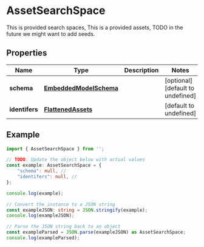 
# AssetSearchSpace

This is provided search spaces, This is a provided assets, TODO in the future we might want to add seeds.

## Properties

Name | Type | Description | Notes
------------ | ------------- | ------------- | -------------
**schema** | [**EmbeddedModelSchema**](EmbeddedModelSchema) |  | [optional] [default to undefined]
**identifers** | [**FlattenedAssets**](FlattenedAssets) |  | [default to undefined]

## Example

```typescript
import { AssetSearchSpace } from '';

// TODO: Update the object below with actual values
const example: AssetSearchSpace = {
    "schema": null, // 
    "identifers": null, // 
};

console.log(example);

// Convert the instance to a JSON string
const exampleJSON: string = JSON.stringify(example);
console.log(exampleJSON);

// Parse the JSON string back to an object
const exampleParsed = JSON.parse(exampleJSON) as AssetSearchSpace;
console.log(exampleParsed);
```




